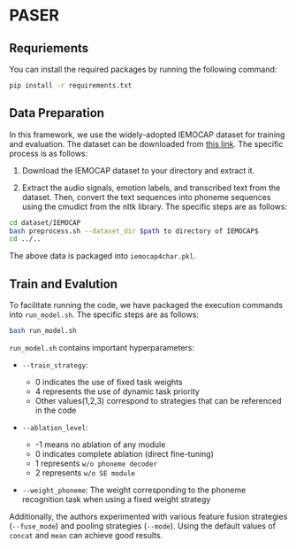 # PASER
## Requriements
You can install the required packages by running the following command:
```bash
pip install -r requirements.txt
```

## Data Preparation
In this framework, we use the widely-adopted IEMOCAP dataset for training and evaluation. The dataset can be downloaded from [this link](https://sail.usc.edu/iemocap/). The specific process is as follows:

1. Download the IEMOCAP dataset to your directory and extract it.

2. Extract the audio signals, emotion labels, and transcribed text from the dataset. Then, convert the text sequences into phoneme sequences using the cmudict from the nltk library. The specific steps are as follows:


```bash
cd dataset/IEMOCAP
bash preprocess.sh --dataset_dir $path to directory of IEMOCAP$
cd ../..
```

The above data is packaged into `iemocap4char.pkl`.
## Train and Evalution

To facilitate running the code, we have packaged the execution commands into `run_model.sh`. The specific steps are as follows:

```bash
bash run_model.sh
```

`run_model.sh` contains important hyperparameters:

- `--train_strategy`: 
  - 0 indicates the use of fixed task weights
  - 4 represents the use of dynamic task priority
  - Other values(1,2,3) correspond to strategies that can be referenced in the code

- `--ablation_level`: 
  - -1 means no ablation of any module
  - 0 indicates complete ablation (direct fine-tuning)
  - 1 represents `w/o phoneme decoder`
  - 2 represents `w/o SE module`

- `--weight_phoneme`: The weight corresponding to the phoneme recognition task when using a fixed weight strategy

Additionally, the authors experimented with various feature fusion strategies (`--fuse_mode`) and pooling strategies (`--mode`). Using the default values of `concat` and `mean` can achieve good results.
